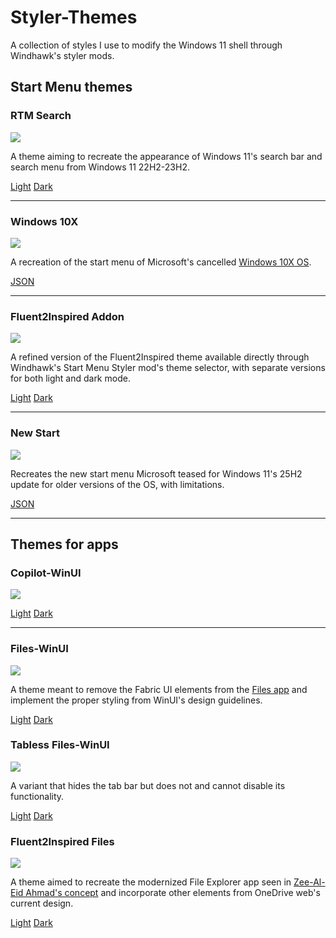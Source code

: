 # Styler-Themes
A collection of styles I use to modify the Windows 11 shell through Windhawk's styler mods.

## Start Menu themes

### RTM Search

![](https://github.com/Lockframe/Styler-Themes/blob/main/Start%20Menu%20Mods/RTM%20Search/rtm-bar.png)

A theme aiming to recreate the appearance of Windows 11's search bar and search menu from Windows 11 22H2-23H2.

[Light](https://github.com/Lockframe/Styler-Themes/blob/main/Start%20Menu%20Mods/RTM%20Search/rtm-search-light.json) [Dark](https://github.com/Lockframe/Styler-Themes/blob/main/Start%20Menu%20Mods/RTM%20Search/rtm-search-dark.json)

---

### Windows 10X

![](https://github.com/Lockframe/Styler-Themes/blob/main/Start%20Menu%20Mods/Windows10X/10x.png)

A recreation of the start menu of Microsoft's cancelled [Windows 10X OS](https://betawiki.net/wiki/Windows_10X).

[JSON](https://github.com/Lockframe/Styler-Themes/blob/main/Start%20Menu%20Mods/Windows10X/windows10x-start.json)

---

### Fluent2Inspired Addon
![](https://github.com/Lockframe/Styler-Themes/blob/main/Start%20Menu%20Mods/Fluent2Inspired-Addon/f2i-start.png)

A refined version of the Fluent2Inspired theme available directly through Windhawk's Start Menu Styler mod's theme selector, with separate versions for both light and dark mode.

[Light](https://github.com/Lockframe/Styler-Themes/blob/main/Start%20Menu%20Mods/Fluent2Inspired-Addon/f2i-light.json) [Dark](https://github.com/Lockframe/Styler-Themes/blob/main/Start%20Menu%20Mods/Fluent2Inspired-Addon/f2i-dark.json)

---

### New Start
![](https://github.com/Lockframe/Styler-Themes/blob/main/Start%20Menu%20Mods/New-Start/new-start.jpg)

Recreates the new start menu Microsoft teased for Windows 11's 25H2 update for older versions of the OS, with limitations.

[JSON](https://github.com/Lockframe/Styler-Themes/blob/main/Start%20Menu%20Mods/New-Start/new-start.json)

---

## Themes for apps

### Copilot-WinUI
![](https://github.com/Lockframe/Styler-Themes/blob/main/App-Themes/Copilot-WinUI/copilot.png)

[Light](https://github.com/Lockframe/Styler-Themes/blob/main/App-Themes/Copilot-WinUI/copilot-light.json) [Dark](https://github.com/Lockframe/Styler-Themes/blob/main/Copilot-WinUI/copilot-dark.json)

---

### Files-WinUI
![](https://github.com/Lockframe/Styler-Themes/blob/main/App-Themes/Files-WinUI/files.png)

A theme meant to remove the Fabric UI elements from the [Files app](https://files.community/) and implement the proper styling from WinUI's design guidelines.

[Light](https://github.com/Lockframe/Styler-Themes/blob/main/App-Themes/Files-WinUI/files-light.json) [Dark](https://github.com/Lockframe/Styler-Themes/blob/main/App-Themes/Files-WinUI/files-dark.json)


### Tabless Files-WinUI
![](https://github.com/Lockframe/Styler-Themes/blob/main/App-Themes/Files-WinUI/tabless.png)

A variant that hides the tab bar but does not and cannot disable its functionality.

[Light](https://github.com/Lockframe/Styler-Themes/blob/main/App-Themes/Files-WinUI/files-tabless-light.json) [Dark](https://github.com/Lockframe/Styler-Themes/blob/main/App-Themes/Files-WinUI/files-tabless-dark.json)


### Fluent2Inspired Files

![](https://github.com/Lockframe/Styler-Themes/blob/main/App-Themes/Files-F2I/f2i-files.png)

A theme aimed to recreate the modernized File Explorer app seen in [Zee-Al-Eid Ahmad's concept](https://x.com/zeealeid/status/1764301467014373774/photo/1) and incorporate other elements from OneDrive web's current design.

[Light](https://github.com/Lockframe/Styler-Themes/blob/main/App-Themes/Files-WinUI/files-f2i-light.json) [Dark](https://github.com/Lockframe/Styler-Themes/blob/main/App-Themes/Files-WinUI/files-f2i-dark.json)